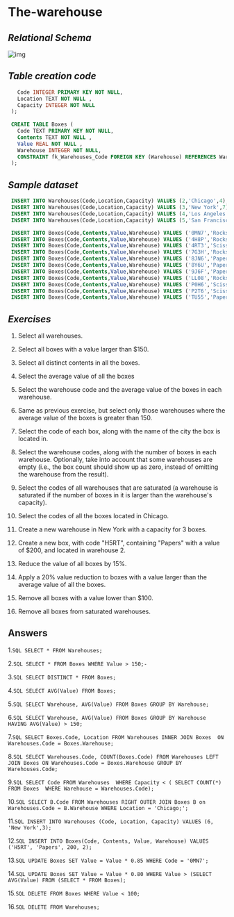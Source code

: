 # The-warehouse

## *Relational Schema*
![img](https://upload.wikimedia.org/wikipedia/commons/4/47/Sql_warehouse.png)

## *Table creation code*
```SQL CREATE TABLE Warehouses (
   Code INTEGER PRIMARY KEY NOT NULL,
   Location TEXT NOT NULL ,
   Capacity INTEGER NOT NULL 
 );
 
 CREATE TABLE Boxes (
   Code TEXT PRIMARY KEY NOT NULL,
   Contents TEXT NOT NULL ,
   Value REAL NOT NULL ,
   Warehouse INTEGER NOT NULL, 
   CONSTRAINT fk_Warehouses_Code FOREIGN KEY (Warehouse) REFERENCES Warehouses(Code)
 );
 ```
## *Sample dataset*
```SQL INSERT INTO Warehouses(Code,Location,Capacity) VALUES (1,'Chicago',3);
 INSERT INTO Warehouses(Code,Location,Capacity) VALUES (2,'Chicago',4);
 INSERT INTO Warehouses(Code,Location,Capacity) VALUES (3,'New York',7);
 INSERT INTO Warehouses(Code,Location,Capacity) VALUES (4,'Los Angeles',2);
 INSERT INTO Warehouses(Code,Location,Capacity) VALUES (5,'San Francisco',8);

 INSERT INTO Boxes(Code,Contents,Value,Warehouse) VALUES ('0MN7','Rocks',180,3);
 INSERT INTO Boxes(Code,Contents,Value,Warehouse) VALUES ('4H8P','Rocks',250,1);
 INSERT INTO Boxes(Code,Contents,Value,Warehouse) VALUES ('4RT3','Scissors',190,4);
 INSERT INTO Boxes(Code,Contents,Value,Warehouse) VALUES ('7G3H','Rocks',200,1);
 INSERT INTO Boxes(Code,Contents,Value,Warehouse) VALUES ('8JN6','Papers',75,1);
 INSERT INTO Boxes(Code,Contents,Value,Warehouse) VALUES ('8Y6U','Papers',50,3);
 INSERT INTO Boxes(Code,Contents,Value,Warehouse) VALUES ('9J6F','Papers',175,2);
 INSERT INTO Boxes(Code,Contents,Value,Warehouse) VALUES ('LL08','Rocks',140,4);
 INSERT INTO Boxes(Code,Contents,Value,Warehouse) VALUES ('P0H6','Scissors',125,1);
 INSERT INTO Boxes(Code,Contents,Value,Warehouse) VALUES ('P2T6','Scissors',150,2);
 INSERT INTO Boxes(Code,Contents,Value,Warehouse) VALUES ('TU55','Papers',90,5);
```

## *Exercises*
1. Select all warehouses.

2. Select all boxes with a value larger than $150.

3. Select all distinct contents in all the boxes.

4. Select the average value of all the boxes

5. Select the warehouse code and the average value of the boxes in each warehouse.

6. Same as previous exercise, but select only those warehouses where the average value of the boxes is greater than 150.

7. Select the code of each box, along with the name of the city the box is located in.

8. Select the warehouse codes, along with the number of boxes in each warehouse. Optionally, take into account that some warehouses are empty (i.e., the box count should show up as zero, instead of omitting the warehouse from the result).

9. Select the codes of all warehouses that are saturated (a warehouse is saturated if the number of boxes in it is larger than the warehouse's capacity).

10. Select the codes of all the boxes located in Chicago.

11. Create a new warehouse in New York with a capacity for 3 boxes.

12. Create a new box, with code "H5RT", containing "Papers" with a value of $200, and located in warehouse 2.

13. Reduce the value of all boxes by 15%.

14. Apply a 20% value reduction to boxes with a value larger than the average value of all the boxes.

15. Remove all boxes with a value lower than $100.

16. Remove all boxes from saturated warehouses.

## Answers

1.```SQL SELECT * FROM Warehouses;```

2.```SQL SELECT * FROM Boxes WHERE Value > 150;-```

3.```SQL SELECT DISTINCT * FROM Boxes;```

4.```SQL SELECT AVG(Value) FROM Boxes;```

5.```SQL SELECT Warehouse, AVG(Value) FROM Boxes GROUP BY Warehouse;```

6.```SQL SELECT Warehouse, AVG(Value) FROM Boxes GROUP BY Warehouse HAVING AVG(Value) > 150;```

7.```SQL SELECT Boxes.Code, Location FROM Warehouses INNER JOIN Boxes  ON Warehouses.Code = Boxes.Warehouse;```

8.```SQL SELECT Warehouses.Code, COUNT(Boxes.Code) FROM Warehouses LEFT JOIN Boxes ON Warehouses.Code = Boxes.Warehouse GROUP BY Warehouses.Code;```

9.```SQL SELECT Code FROM Warehouses  WHERE Capacity < ( SELECT COUNT(*)  FROM Boxes  WHERE Warehouse = Warehouses.Code);```

10.```SQL SELECT B.Code FROM Warehouses RIGHT OUTER JOIN Boxes B on Warehouses.Code = B.Warehouse WHERE Location = 'Chicago;';```

11.```SQL INSERT INTO Warehouses (Code, Location, Capacity) VALUES (6, 'New York',3);```

12.```SQL INSERT INTO Boxes(Code, Contents, Value, Warehouse) VALUES ('H5RT', 'Papers', 200, 2);```

13.```SQL UPDATE Boxes SET Value = Value * 0.85 WHERE Code = '0MN7';```

14.```SQL UPDATE Boxes SET Value = Value * 0.80 WHERE Value > (SELECT AVG(Value) FROM (SELECT * FROM Boxes);```

15.```SQL DELETE FROM Boxes WHERE Value < 100;```

16.```SQL DELETE FROM Warehouses;``` 
